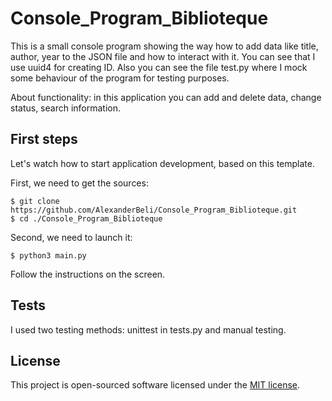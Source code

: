 # Console_Program_Biblioteque

This is a small console program showing the way how to add data like title,  author, year to the JSON file and how to interact with it. You can see that I use uuid4 for creating ID. Also you can see the file test.py where I mock some behaviour of the program for testing purposes.

About functionality: in this application you can add and delete data, change status, search information.

## First steps

Let's watch how to start application development, based on this template. 


First, we need to get the sources:

```shell
$ git clone https://github.com/AlexanderBeli/Console_Program_Biblioteque.git
$ cd ./Console_Program_Biblioteque
```
Second, we need to launch it:

```shell
$ python3 main.py
```
 
Follow the instructions on the screen.

## Tests

I used two testing methods: unittest in tests.py and manual testing.  

## License

This project is open-sourced software licensed under the [MIT license](https://opensource.org/licenses/MIT).